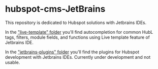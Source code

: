 # hubspot-cms-JetBrains

This repository is dedicated to Hubspot solutions with Jetbrains IDEs.

In the ["live-template" folder](live-template) you'll find autocompletion for common HubL tags, filters, module fields, and functions using Live template feature of Jetbrains IDE.

In the ["jetbrains-plugins" folder](jetbrains-plugins) you'll find the plugins for Hubspot development with Jetbrains IDEs. Currently under development and not usable.   